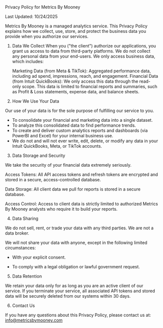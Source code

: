 Privacy Policy for Metrics By Mooney

Last Updated: 10/24/2025

Metrics By Mooney is a managed analytics service. This Privacy Policy explains how we collect, use, store, and protect the business data you provide when you authorize our services.

1. Data We Collect
  When you ("the client") authorize our applications, you grant us access to data from third-party platforms. We do not collect any personal data from your end-users. We only access business data, which includes:

   Marketing Data (from Meta & TikTok): Aggregated performance data, including ad spend, impressions, reach, and engagement.
   Financial Data (from Intuit QuickBooks): We only access this data through the read-only scope. This data is limited to financial reports and summaries, such as Profit & Loss statements, expense data, and balance sheets.

3. How We Use Your Data

Our use of your data is for the sole purpose of fulfilling our service to you.
- To consolidate your financial and marketing data into a single dataset.
- To analyze this consolidated data to find performance trends.
- To create and deliver custom analytics reports and dashboards (via PowerBI and Excel) for your internal business use.
- We do not and will not ever write, edit, delete, or modify any data in your Intuit QuickBooks, Meta, or TikTok accounts.

3. Data Storage and Security

We take the security of your financial data extremely seriously.

Access Tokens: All API access tokens and refresh tokens are encrypted and stored in a secure, access-controlled database.

Data Storage: All client data we pull for reports is stored in a secure database.

Access Control: Access to client data is strictly limited to authorized Metrics By Mooney analysts who require it to build your reports.

4. Data Sharing

We do not sell, rent, or trade your data with any third parties. We are not a data broker.

We will not share your data with anyone, except in the following limited circumstances:

- With your explicit consent.

- To comply with a legal obligation or lawful government request.

5. Data Retention

We retain your data only for as long as you are an active client of our service. If you terminate your service, all associated API tokens and stored data will be securely deleted from our systems within 30 days.

6. Contact Us

If you have any questions about this Privacy Policy, please contact us at: info@metricsbymooney.com
